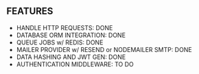 ## FEATURES

- HANDLE HTTP REQUESTS: DONE
- DATABASE ORM INTEGRATION: DONE
- QUEUE JOBS w/ REDIS: DONE
- MAILER PROVIDER w/ RESEND or NODEMAILER SMTP: DONE
- DATA HASHING AND JWT GEN: DONE
- AUTHENTICATION MIDDLEWARE: TO DO
